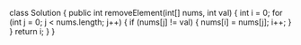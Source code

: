 class Solution {
    public int removeElement(int[] nums, int val) {
		int i = 0;
		for (int j = 0; j < nums.length; j++) {
			if (nums[j] != val) {
				nums[i] = nums[j];
				i++;
			}
		}
		return i;
	}
}